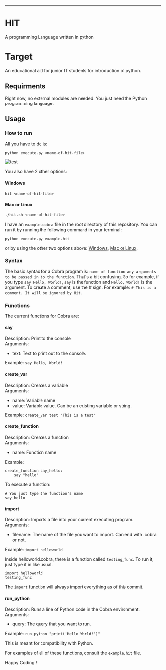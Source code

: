 

---

# HIT
A programming Language written in python

# Target
An educational aid for junior IT students for introduction of python.

## Requirments
Right now, no external modules are needed. You just need the Python programming language.

## Usage
### How to run
All you have to do is:
```shell
python execute.py <name-of-hit-file>
```
![test](https://user-images.githubusercontent.com/85629794/198265576-4b0b2931-2dd6-478b-b889-4fd7dee387bf.jpg)

You also have 2 other options:
#### Windows
```batch
hit <name-of-hit-file>
```
#### Mac or Linux
```bash
./hit.sh <name-of-hit-file>
```

I have an `example.cobra` file in the root directory of this repository.
You can run it by running the following command in your terminal:
```shell
python execute.py example.hit
```
or by using the other two options above: [Windows](#windows), [Mac or Linux](#mac-or-linux).

### Syntax
The basic syntax for a Cobra program is: `name of function any arguments to be passed in to the function`. That's a bit confusing. So for example, if you type `say Hello, World!`, `say` is the function and `Hello, World!` is the argument. To create a comment, use the # sign. For example: `# This is a comment. It will be ignored by Hit`.

### Functions
The current functions for Cobra are:
#### say
Description: Print to the console
<br>
Arguments:
- text: Text to print out to the console.

Example: `say Hello, World!`

#### create_var
Description: Creates a variable
<br>
Arguments:
- name: Variable name
- value: Variable value. Can be an existing variable or string.

Example: `create_var test "This is a test"`

#### create_function
Description: Creates a function
<br>
Arguments:
- name: Function name

Example:
```
create_function say_hello:
    say "hello"
```

To execute a function:
```
# You just type the function's name
say_hello
```

#### import
Description: Imports a file into your current executing program.
<br>
Arguments:
- filename: The name of the file you want to import. Can end with .cobra or not.

Example: `import helloworld`

Inside helloworld.cobra, there is a function called `testing_func`. To run it, just type it in like usual.
```
import helloworld
testing_func
```
The `import` function will always import everything as of this commit.

#### run_python
Description: Runs a line of Python code in the Cobra environment.
<br>
Arguments:
- query: The query that you want to run.

Example: `run_python "print('Hello World!')"`

This is meant for compatibility with Python.

For examples of all of these functions, consult the `example.hit` file.

Happy Coding !
